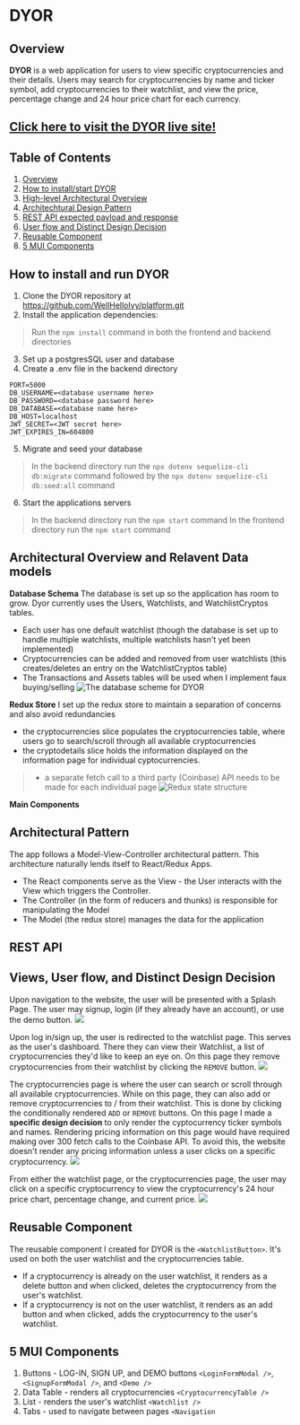 # DYOR

## Overview

**DYOR** is a web application for users to view specific cryptocurrencies and their details. 
Users may search for cryptocurrencies by name and ticker symbol, add cryptocurrencies to their watchlist, and view the price, percentage change and 24 hour price chart for each currency.

## [Click here to visit the DYOR live site!](https://dyor-platform.herokuapp.com/cryptocurrencies)

## Table of Contents

1. [Overview](#overview)
2. [How to install/start DYOR](#how-to-install-and-run-dyor)
3. [High-level Architectural Overview](#architectural-overview-and-relavent-data-models)
4. [Architechtural Design Pattern](#architectural-pattern)
5. [REST API expected payload and response](#rest-api)
6. [User flow and Distinct Design Decision](#views-user-flow-and-distinct-design-decision)
7. [Reusable Component](#reusable-component)
8. [5 MUI Components](#5-mui-components)

## How to install and run DYOR

1. Clone the DYOR repository at https://github.com/WellHelloIvy/platform.git
2. Install the application dependencies:
> Run the ```npm install``` command in both the frontend and backend directories
3. Set up a postgresSQL user and database
4. Create a .env file in the backend directory
```
PORT=5000
DB_USERNAME=<database username here>
DB_PASSWORD=<database password here>
DB_DATABASE=<database name here>
DB_HOST=localhost
JWT_SECRET=<JWT secret here>
JWT_EXPIRES_IN=604800
```
5. Migrate and seed your database
> In the backend directory run the ```npx dotenv sequelize-cli db:migrate``` command followed by the ```npx dotenv sequelize-cli db:seed:all``` command
6. Start the applications servers
> In the backend directory run the ```npm start``` command
> In the frontend directory run the ```npm start``` command

## Architectural Overview and Relavent Data models

**Database Schema**
The database is set up so the application has room to grow. Dyor currently uses the Users, Watchlists, and WatchlistCryptos tables. 
- Each user has one default watchlist (though the database is set up to handle multiple watchlists, multiple watchlists hasn't yet been implemented)
- Cryptocurrencies can be added and removed from user watchlists (this creates/deletes an entry on the WatchlistCryptos table)
- The Transactions and Assets tables will be used when I implement faux buying/selling
![The database scheme for DYOR](https://i.imgur.com/Lh3tp3c.png) 

**Redux Store**
I set up the redux store to maintain a separation of concerns and also avoid redundancies
- the cryptocurrencies slice populates the cryptocurrencies table, where users go to search/scroll through all available cryptocurrencies
- the cryptodetails slice holds the information displayed on the information page for individual cyptocurrencies. 
> - a separate fetch call to a third party (Coinbase) API needs to be made for each individual page 
![Redux state structure](https://i.imgur.com/czA3hGZ.png)

**Main Components** 

## Architectural Pattern
The app follows a Model-View-Controller architectural pattern. This architecture naturally lends itself to React/Redux Apps.  
- The React components serve as the View - the User interacts with the View which triggers the Controller.
- The Controller (in the form of reducers and thunks) is responsible for manipulating the Model
- The Model (the redux store) manages the data for the application

## REST API



## Views, User flow, and Distinct Design Decision
Upon navigation to the website, the user will be presented with a Splash Page. The user may signup, login (if they already have an account), or use the demo button.
![](https://i.imgur.com/IGMM666.png)

Upon log in/sign up, the user is redirected to the watchlist page. This serves as the user's dashboard. There they can view their Watchlist, a list of cryptocurrencies they'd like to keep an eye on. On this page they remove cryptocurrencies from their watchlist by clicking the ```REMOVE``` button.
![](https://i.imgur.com/eGqmnVd.png)

The cryptocurrencies page is where the user can search or scroll through all available cryptocurrencies. While on this page, they can also add or remove cryptocurrencies to / from their watchlist. This is done by clicking the conditionally rendered ```ADD``` or ```REMOVE``` buttons.
On this page I made a **specific design decision** to only render the cyptocurrency ticker symbols and names. Rendering pricing information on this page would have required making over 300 fetch calls to the Coinbase API. To avoid this, the website doesn't render any pricing information unless a user clicks on a specific cryptocurrency. 
![](https://i.imgur.com/gUXA8hg.png)

From either the watchlist page, or the cryptocurrencies page, the user may click on a specific cryptocurrency to view the cryptocurrency's 24 hour price chart, percentage change, and current price. 
![](https://i.imgur.com/7hvo7EP.png)

## Reusable Component
The reusable component I created for DYOR is the ```<WatchlistButton>```. It's used on both the user watchlist and the cryptocurrencies table. 
- If a cryptocurrency is already on the user watchlist, it renders as a delete button and when clicked, deletes the cryptocurrency from the user's watchlist.
- If a cryptocurrency is not on the user watchlist, it renders as an add button and when clicked, adds the cryptocurrency to the user's watchlist.

## 5 MUI Components
1. Buttons - LOG-IN, SIGN UP, and DEMO buttons ```<LoginFormModal />```, ```<SignupFormModal />```, and ```<Demo />```  
2. Data Table - renders all cryptocurrencies ```<CryptocurrencyTable />```
3. List - renders the user's watchlist ```<Watchlist />```
5. Tabs - used to navigate between pages ```<Navigation```



